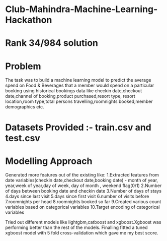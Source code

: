 # Club-Mahindra-Machine-Learning-Hackathon
# Rank 34/984 solution

# Problem 
The task was to build a machine learning model to predict the average spend on Food & Beverages that a member would spend on a particular booking using historical bookings data like checkin date,checkout date,channel of booking,product purchased,resort type, resort location,room type,total persons travelling,roomnights booked,member demographics etc.

# Datasets Provided :- train.csv and test.csv

# Modelling Approach
Generated more features out of the existing like:
1.Extracted features from date variables(checkin date,checkout date,booking date) - month of year, year,week of year,day of week, day of month , weekend flag(0/1)
2.Number of days between booking date and checkin date
3.Number of days of stays
4.days since last visit
5.days since first visit
6.number of visits before
7.roomnights per head
8.roomnights booked so far
9.Created various count variables based on categorical variables
10.Target encoding of categorical variables

Tried out different models like lightgbm,catboost and xgboost.Xgboost was performing better than the rest of the models.
Finalling fitted a tuned xgboost model with 5 fold cross-validation which gave me my best score.




